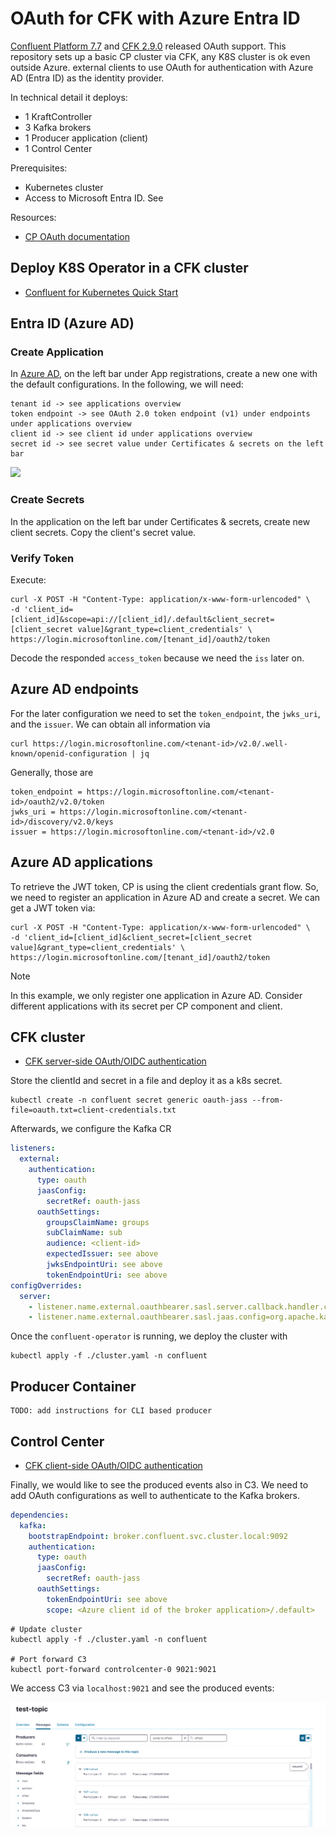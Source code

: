 # OAuth for CFK with Azure Entra ID

[Confluent Platform 7.7](https://docs.confluent.io/platform/current/release-notes/index.html) and [CFK 2.9.0](https://docs.confluent.io/operator/current/release-notes.html) released OAuth support.
This repository sets up a basic CP cluster via CFK, any K8S cluster is ok even outside Azure.
external clients to use OAuth for authentication with Azure AD (Entra ID) as the identity provider.

In technical detail it deploys:
* 1 KraftController
* 3 Kafka brokers
* 1 Producer application (client)
* 1 Control Center

Prerequisites:
* Kubernetes cluster
* Access to Microsoft Entra ID. See

Resources:
 * [CP OAuth documentation](https://docs.confluent.io/platform/current/security/authentication/sasl/oauthbearer/overview.html#sasl-oauthbearer-authentication-overview)

## Deploy K8S Operator in a CFK cluster

* [Confluent for Kubernetes Quick Start](https://docs.confluent.io/operator/current/co-quickstart.html)

## Entra ID (Azure AD)

### Create Application

In [Azure AD](https://portal.azure.com/#view/Microsoft_AAD_IAM/ActiveDirectoryMenuBlade/~/Overview), on the left bar under App registrations, create a new one with the default configurations.
In the following, we will need:
```
tenant id -> see applications overview
token endpoint -> see OAuth 2.0 token endpoint (v1) under endpoints under applications overview
client id -> see client id under applications overview
secret id -> see secret value under Certificates & secrets on the left bar
```

![](Application.png)

### Create Secrets

In the application on the left bar under Certificates & secrets, create
new client secrets. Copy the client's secret value.

### Verify Token

Execute:

```shell
curl -X POST -H "Content-Type: application/x-www-form-urlencoded" \
-d 'client_id=[client_id]&scope=api://[client_id]/.default&client_secret=[client_secret value]&grant_type=client_credentials' \
https://login.microsoftonline.com/[tenant_id]/oauth2/token
```

Decode the responded `access_token` because we need the `iss` later on.

## Azure AD endpoints

For the later configuration we need to set the `token_endpoint`, the `jwks_uri`, and the `issuer`.
We can obtain all information via

```shell
curl https://login.microsoftonline.com/<tenant-id>/v2.0/.well-known/openid-configuration | jq
```

Generally, those are
```
token_endpoint = https://login.microsoftonline.com/<tenant-id>/oauth2/v2.0/token
jwks_uri = https://login.microsoftonline.com/<tenant-id>/discovery/v2.0/keys
issuer = https://login.microsoftonline.com/<tenant-id>/v2.0
```

## Azure AD applications

To retrieve the JWT token, CP is using the client credentials grant flow. So, we need to register an application in Azure AD
and create a secret. 
We can get a JWT token via: 
```
curl -X POST -H "Content-Type: application/x-www-form-urlencoded" \
-d 'client_id=[client_id]&client_secret=[client_secret value]&grant_type=client_credentials' \
https://login.microsoftonline.com/[tenant_id]/oauth2/token
```

> [!NOTE]
> In this example, we only register one application in Azure AD. Consider different applications with its secret per CP component
> and client.



## CFK cluster

* [CFK server-side OAuth/OIDC authentication](https://docs.confluent.io/operator/current/co-authenticate-kafka.html#server-side-oauth-oidc-authentication-for-ak-and-kraft)

Store the clientId and secret in a file and deploy it as a k8s secret. 
```shell
kubectl create -n confluent secret generic oauth-jass --from-file=oauth.txt=client-credentials.txt
```

Afterwards, we configure the Kafka CR
```yaml
listeners:
  external:
    authentication:
      type: oauth
      jaasConfig:
        secretRef: oauth-jass
      oauthSettings:
        groupsClaimName: groups
        subClaimName: sub
        audience: <client-id>
        expectedIssuer: see above
        jwksEndpointUri: see above
        tokenEndpointUri: see above
configOverrides:
  server:
    - listener.name.external.oauthbearer.sasl.server.callback.handler.class=org.apache.kafka.common.security.oauthbearer.secured.OAuthBearerValidatorCallbackHandler
    - listener.name.external.oauthbearer.sasl.jaas.config=org.apache.kafka.common.security.oauthbearer.OAuthBearerLoginModule required;
```

Once the `confluent-operator` is running, we deploy the cluster with 

```
kubectl apply -f ./cluster.yaml -n confluent
```

## Producer Container

```
TODO: add instructions for CLI based producer
```

## Control Center

* [CFK client-side OAuth/OIDC authentication](https://docs.confluent.io/operator/current/co-authenticate-kafka.html#client-side-oauth-oidc-authentication-for-ak-and-kraft)

Finally, we would like to see the produced events also in C3.
We need to add OAuth configurations as well to authenticate to the Kafka brokers.

```yaml
dependencies:
  kafka:
    bootstrapEndpoint: broker.confluent.svc.cluster.local:9092
    authentication:
      type: oauth
      jaasConfig:
        secretRef: oauth-jass
      oauthSettings:
        tokenEndpointUri: see above
        scope: <Azure client id of the broker application>/.default>
```

```
# Update cluster
kubectl apply -f ./cluster.yaml -n confluent

# Port forward C3
kubectl port-forward controlcenter-0 9021:9021
```
We access C3 via `localhost:9021` and see the produced events:

![](./images/c3.png)
